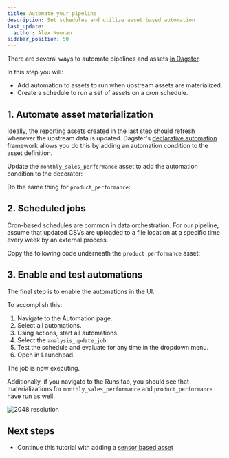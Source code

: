 ```yaml
---
title: Automate your pipeline
description: Set schedules and utilize asset based automation
last_update:
  author: Alex Noonan
sidebar_position: 50
---
```


There are several ways to automate pipelines and assets [in Dagster](/guides/automate). 

In this step you will:

- Add automation to assets to run when upstream assets are materialized.
- Create a schedule to run a set of assets on a cron schedule.

## 1. Automate asset materialization 

Ideally, the reporting assets created in the last step should refresh whenever the upstream data is updated. Dagster's [declarative automation](/guides/automate/declarative-automation) framework allows you do this by adding an automation condition to the asset definition.

Update the `monthly_sales_performance` asset to add the automation condition to the decorator:

<CodeExample path="docs_beta_snippets/docs_beta_snippets/guides/tutorials/etl_tutorial/etl_tutorial/definitions.py" language="python" lineStart="155" lineEnd="209"/>

Do the same thing for `product_performance`:

<CodeExample path="docs_beta_snippets/docs_beta_snippets/guides/tutorials/etl_tutorial/etl_tutorial/definitions.py" language="python" lineStart="216" lineEnd="267"/>

## 2. Scheduled jobs

Cron-based schedules are common in data orchestration. For our pipeline, assume that updated CSVs are uploaded to a file location at a specific time every week by an external process.

Copy the following code underneath the `product performance` asset:

<CodeExample path="docs_beta_snippets/docs_beta_snippets/guides/tutorials/etl_tutorial/etl_tutorial/definitions.py" language="python" lineStart="268" lineEnd="273"/>

## 3. Enable and test automations

The final step is to enable the automations in the UI.

To accomplish this:
1. Navigate to the Automation page.
2. Select all automations. 
3. Using actions, start all automations. 
4. Select the `analysis_update_job`.
5. Test the schedule and evaluate for any time in the dropdown menu. 
6. Open in Launchpad.

The job is now executing. 

Additionally, if you navigate to the Runs tab, you should see that materializations for `monthly_sales_performance` and `product_performance` have run as well. 

   ![2048 resolution](/images/tutorial/etl-tutorial/automation-final.png)

## Next steps

- Continue this tutorial with adding a [sensor based asset](create-a-sensor-asset)